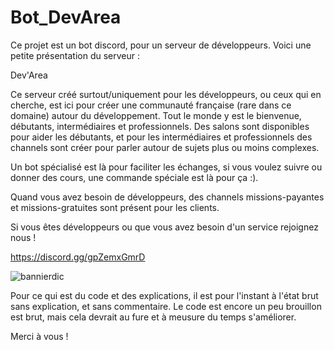 # Bot_DevArea

Ce projet est un bot discord, pour un serveur de développeurs. Voici une petite présentation du serveur :

Dev'Area

Ce serveur créé surtout/uniquement pour les développeurs, ou ceux qui en cherche, est ici pour créer une communauté française (rare dans ce domaine) autour du développement. Tout le monde y est le bienvenue, débutants, intermédiaires et professionnels. Des salons sont disponibles pour aider les débutants, et pour les intermédiaires et professionnels des channels sont créer pour parler autour de sujets plus ou moins complexes.

Un bot spécialisé est là pour faciliter les échanges, si vous voulez suivre ou donner des cours, une commande spéciale est là pour ça :).

Quand vous avez besoin de développeurs, des channels missions-payantes et missions-gratuites sont présent pour les clients.

Si vous êtes développeurs ou que vous avez besoin d'un service rejoignez nous !

https://discord.gg/gpZemxGmrD

![bannierdic](https://user-images.githubusercontent.com/59512940/112747083-62891100-8fb3-11eb-9102-ea1466f9ecd5.png)

Pour ce qui est du code et des explications, il est pour l'instant à l'état brut sans explication, et sans commentaire. Le code est encore un peu brouillon est brut, mais cela devrait au fure et à meusure du temps s'améliorer.

Merci à vous !
